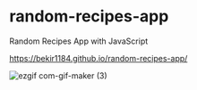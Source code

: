 # random-recipes-app
Random Recipes App with JavaScript

https://bekir1184.github.io/random-recipes-app/


![ezgif com-gif-maker (3)](https://user-images.githubusercontent.com/47231687/107164227-2d9f0b80-69bf-11eb-8558-8b91fac1d294.gif)


